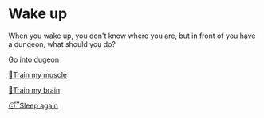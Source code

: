 # Wake up
When you wake up, you don't know where you are, but in front of you have a dungeon, what should you do?

[Go into dugeon](../1/1.md)

[💪Train my muscle](0-1A.md)

[📖Train my brain](0-1B.md)

[😴Sleep again](../../../README.md)
